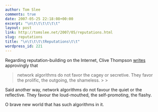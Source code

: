 ```yaml
---
author: Tom Slee
comments: true
date: 2007-05-25 22:18:08+00:00
excerpt: "\n\t\t\t\t\t\t"
layout: post
link: http://tomslee.net/2007/05/reputations.html
slug: reputations
title: "\n\t\t\t\tReputations\t\t"
wordpress_id: 221
---
```



				

Regarding reputation-building on the Internet, Clive Thompson [writes](http://www.wired.com/wired/archive/15.04/wired40_ceo.html) approvingly that 

<blockquote>network algorithms do not favor the cagey or secretive. They favor the prolific, the outgoing, the shameless.
> 
> </blockquote>

Said another way, network algorithms do not favour the quiet or the reflective. They favour the loud-mouthed, the self-promoting, the flashy.




O brave new world that has such algorithms in it.


		

